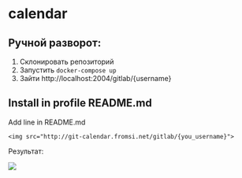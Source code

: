 # calendar
## Ручной разворот: 
1) Склонировать репозиторий
2) Запустить `docker-compose up`
3) Зайти http://localhost:2004/gitlab/{username}

## Install in profile README.md

Add line in README.md
```
<img src="http://git-calendar.fromsi.net/gitlab/{you_username}">
```

Результат:

<img src="http://git-calendar.fromsi.net/gitlab/FromSi">
